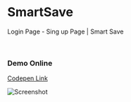 # SmartSave
Login Page - Sing up Page | Smart Save

<br>

### Demo Online

[Codepen Link](https://codepen.io/emnatkins/full/QWVpgYR)


![Screenshot](https://github.com/emnatkins/SmartSave/assets/102804483/10323377-f6dc-4dac-ad63-d8a7924d5c9c)
